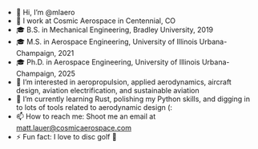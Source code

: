 - 👋 Hi, I’m @mlaero
- 💼 I work at Cosmic Aerospace in Centennial, CO
- 🎓 B.S. in Mechanical Engineering, Bradley University, 2019
- 🎓 M.S. in Aerospace Engineering, University of Illinois Urbana-Champaign, 2021
- 🎓 Ph.D. in Aerospace Engineering, University of Illinois Urbana-Champaign, 2025
- 👀 I’m interested in aeropropulsion, applied aerodynamics, aircraft design, aviation electrification, and sustainable aviation
- 🌱 I’m currently learning Rust, polishing my Python skills, and digging in to lots of tools related to aerodynamic design (:
- 📫 How to reach me: Shoot me an email at matt.lauer@cosmicaerospace.com
- ⚡ Fun fact: I love to disc golf 🥏

<!---
mlaero/mlaero is a ✨ special ✨ repository because its `README.md` (this file) appears on your GitHub profile.
You can click the Preview link to take a look at your changes.
--->
